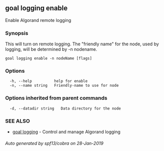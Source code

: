 ## goal logging enable

Enable Algorand remote logging

### Synopsis

This will turn on remote logging. The "friendly name" for the node,
		used by logging, will be determined by -n nodename.

```
goal logging enable -n nodeName [flags]
```

### Options

```
  -h, --help          help for enable
  -n, --name string   Friendly-name to use for node
```

### Options inherited from parent commands

```
  -d, --datadir string   Data directory for the node
```

### SEE ALSO

* [goal logging](goal_logging.md)	 - Control and manage Algorand logging

###### Auto generated by spf13/cobra on 28-Jan-2019

